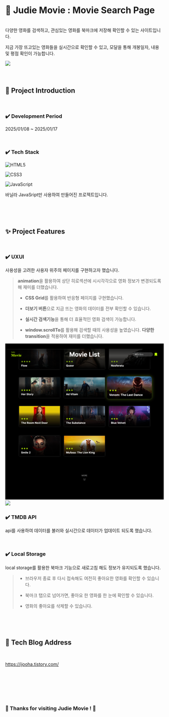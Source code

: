 <!-- ####### 헤더 -->

# :movie_camera: Judie Movie : Movie Search Page
<br/>
다양한 영화를 검색하고, 관심있는 영화를 북마크에 저장해 확인할 수 있는 사이트입니다.

지금 가장 뜨고있는 영화들을 실시간으로 확인할 수 있고,
모달을 통해 개봉일자, 내용 및 평점 확인이 가능합니다.
<br/>

<img src="./src/Screenshot _home.png">

<br/>
<br/>
<br/>

<!-- ####### 프로젝트 소개 -->

<!-- 제목 -->

## :microphone: Project Introduction
<br/>

<!-- 기간 -->

### :heavy_check_mark: **Development Period**
2025/01/08 ~ 2025/01/17

<br/>
<!-- 테크 스택 -->

### :heavy_check_mark: **Tech Stack**
![HTML5](https://img.shields.io/badge/html5-%23E34F26.svg?style=for-the-badge&logo=html5&logoColor=white)

![CSS3](https://img.shields.io/badge/css3-%231572B6.svg?style=for-the-badge&logo=css3&logoColor=white)

![JavaScript](https://img.shields.io/badge/javascript-%23323330.svg?style=for-the-badge&logo=javascript&logoColor=%23F7DF1E)

바닐라 JavaSript만 사용하여 만들어진 프로젝트입니다.

<br/>
<br/>
<br/>

<!-- ####### 프로젝트 특징 -->

<!-- 제목 -->

## :sparkles: Project Features
<br/>

<!-- 특징 하나 -->

### :heavy_check_mark: **UXUI**

사용성을 고려한 사용자 위주의 페이지를 구현하고자 했습니다.

> **animation**을 활용하여 상단 히로섹션에 시시각각으로 영화 정보가 변경되도록 해 재미를 더했습니다.
>
> - **CSS Grid**를 활용하여 반응형 페이지를 구현했습니다.
> 
> - **더보기 버튼**으로 지금 뜨는 영화의 데이터를 전부 확인할 수 있습니다.
> 
> - **실시간 검색기능**을 통해 더 효율적인 영화 검색이 가능합니다.
> 
> - **window.scrollTo**를 활용해 검색할 때의 사용성을 높였습니다.
> **다양한 transition**을 적용하여 재미를 더했습니다.

<img src="./src/Screenshot _movieList.png">
<br/>
<img src="./src/Screenshot _modal.png">


<br/>

<!-- 특징 둘 -->

### :heavy_check_mark: **TMDB API**

api를 사용하여 데이터를 불러와 실시간으로 데이터가 업데이트 되도록 했습니다.

<br/>

### :heavy_check_mark: **Local Storage**

local storage를 활용한 북마크 기능으로 새로고침 해도 정보가 유지되도록 했습니다.

> - 브라우저 종료 후 다시 접속해도 여전히 좋아요한 영화를 확인할 수 있습니다.
>
> - 북마크 탭으로 넘어가면, 좋아요 한 영화를 한 눈에 확인할 수 있습니다.
>
> - 영화의 좋아요를 삭제할 수 있습니다.
<br/>
<br/>
<br/>

## :paperclip: Tech Blog Address

<br/>

https://ijooha.tistory.com/

<br/>
<br/>
<br/>
<br/>
<br/>

### :star2: Thanks for visiting **Judie Movie** ! :star2:

<br/>
<br/>
<br/>
<br/>
<br/>
